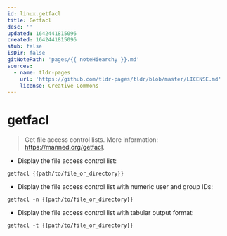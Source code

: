 ```yaml
---
id: linux.getfacl
title: Getfacl
desc: ''
updated: 1642441815096
created: 1642441815096
stub: false
isDir: false
gitNotePath: 'pages/{{ noteHiearchy }}.md'
sources:
  - name: tldr-pages
    url: 'https://github.com/tldr-pages/tldr/blob/master/LICENSE.md'
    license: Creative Commons
---
```

# getfacl

> Get file access control lists.
> More information: <https://manned.org/getfacl>.

- Display the file access control list:

`getfacl {{path/to/file_or_directory}}`

- Display the file access control list with numeric user and group IDs:

`getfacl -n {{path/to/file_or_directory}}`

- Display the file access control list with tabular output format:

`getfacl -t {{path/to/file_or_directory}}`

